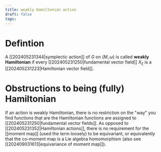 ```yaml
---
title: weakly Hamiltonian action
draft: false
tags:
---
```

# Defintion
A [[202405231344|symplectic action]] of $G$ on $(M,\omega)$ is called **weakly Hamiltonian** if every [[202405231250|fundamental vector field]] $X_{\xi}$ is a [[202405231223|Hamiltonian vector field]].

# Obstructions to being (fully) Hamiltonian
If an action is weakly Hamiltonian, there is no restriction on the "way" you find functions that are the Hamiltonian functions are assigned to [[202405231250|fundamental vector fields]].
As opposed to [[202405231352|Hamiltonian actions]], there is no requirement for the [[moment map]] (used the term loosely) to be equivariant, or equivalently that the co-moment map is a Lie algebra homomorphism (also see [[202409031613|equivariance of moment map]]).

